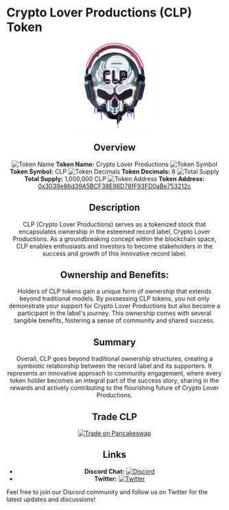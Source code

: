 # Crypto Lover Productions (CLP) Token

<div style="text-align: center;">

  <!-- Change the size of the image -->
  <img src="https://github.com/CryptoDevelopmentServices/CLP/blob/main/CLP.png" alt="Image" width="200" height="200">
  <!-- ![Crypto Lover Productions Logo](https://github.com/CryptoDevelopmentServices/CLP/blob/main/CLP.png) -->

  ## Overview

  ![Token Name](https://i.imgur.com/E6hSL6W.png) **Token Name:** Crypto Lover Productions
  ![Token Symbol](https://i.imgur.com/E6hSL6W.png) **Token Symbol:** CLP
  ![Token Decimals](https://i.imgur.com/E6hSL6W.png) **Token Decimals:** 8
  ![Total Supply](https://i.imgur.com/E6hSL6W.png) **Total Supply:** 1,000,000 CLP
  ![Token Address](https://i.imgur.com/E6hSL6W.png) **Token Address:** [0x3039e86d39A5BCF38E96D78fF93FD0aBe753212c](https://bscscan.com/token/0x3039e86d39A5BCF38E96D78fF93FD0aBe753212c)

  ## Description

  CLP (Crypto Lover Productions) serves as a tokenized stock that encapsulates ownership in the esteemed record label, Crypto Lover Productions. As a groundbreaking concept within the blockchain space, CLP enables enthusiasts and investors to become stakeholders in the success and growth of this innovative record label.

  ## Ownership and Benefits:
  Holders of CLP tokens gain a unique form of ownership that extends beyond traditional models. By possessing CLP tokens, you not only demonstrate your support for Crypto Lover Productions but also become a participant in the label's journey. This ownership comes with several tangible benefits, fostering a sense of community and shared success.

  ## Summary
  Overall, CLP goes beyond traditional ownership structures, creating a symbiotic relationship between the record label and its supporters. It represents an innovative approach to community engagement, where every token holder becomes an integral part of the success story, sharing in the rewards and actively contributing to the flourishing future of Crypto Lover Productions.

  ## Trade CLP

  [![Trade on Pancakeswap](https://img.shields.io/badge/Trade%20on-Pancakeswap-blue?style=for-the-badge&logo=pancakeswap)](https://pancakeswap.finance/swap?inputCurrency=0x55d398326f99059fF775485246999027B3197955&outputCurrency=0x3039e86d39A5BCF38E96D78fF93FD0aBe753212c&chainId=56&chain=bsc)

  ## Links

  - **Discord Chat:** [![Discord](https://img.shields.io/discord/1157606000946327622?label=Join%20Us&logo=discord&logoColor=white)](https://discord.gg/RH3qTcPTd2)
  - **Twitter:** [![Twitter](https://img.shields.io/twitter/follow/cryptolover705?style=social&logo=twitter)](https://twitter.com/cryptolover705)

</div>


Feel free to join our Discord community and follow us on Twitter for the latest updates and discussions!


